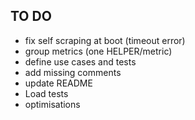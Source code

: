 ## TO DO
* fix self scraping at boot (timeout error)
* group metrics (one HELPER/metric)
* define use cases and tests
* add missing comments
* update README
* Load tests
* optimisations
